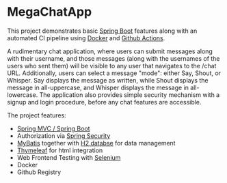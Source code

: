 

# MegaChatApp

This project demonstrates basic [Spring Boot](https://spring.io/guides/gs/spring-boot/) features 
along with an automated CI pipeline using [Docker](https://www.docker.com/) and [Github Actions](https://github.com/features/actions).

A rudimentary chat application, where users can submit messages along with their username, and those messages (along with the usernames of the users who sent them) will be visible to any user that navigates to the /chat URL. 
Additionally, users can select a message "mode": either Say, Shout, or Whisper. 
Say displays the message as written, while Shout displays the message in all-uppercase, and Whisper displays the message in all-lowercase.
The application also provides simple security mechanism with a signup and login procedure, before any chat features are accessible. 


The project features:
* [Spring MVC / Spring Boot](https://spring.io/guides/gs/spring-boot/)
* Authorization via [Spring Security](https://spring.io/guides/gs/securing-web/)
* [MyBatis](https://mybatis.org/mybatis-3/) together with [H2 databse](https://www.h2database.com/html/main.html) for data management 
* [Thymeleaf](https://www.thymeleaf.org/) for html integration 
* Web Frontend Testing with [Selenium](https://www.selenium.dev/)
* Docker
* Github Registry




